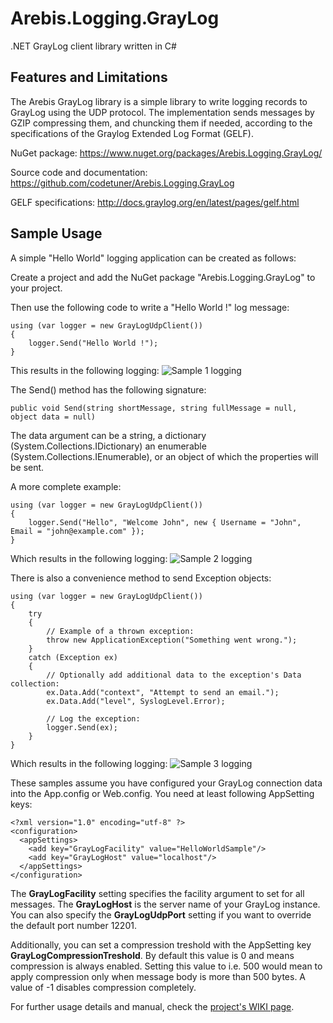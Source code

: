 Arebis.Logging.GrayLog
======================

.NET GrayLog client library written in C#

Features and Limitations
------------------------

The Arebis GrayLog library is a simple library to write logging records to GrayLog
using the UDP protocol. The implementation sends messages by GZIP compressing them,
and chuncking them if needed, according to the specifications of the Graylog Extended
Log Format (GELF).

NuGet package: https://www.nuget.org/packages/Arebis.Logging.GrayLog/

Source code and documentation: https://github.com/codetuner/Arebis.Logging.GrayLog

GELF specifications: http://docs.graylog.org/en/latest/pages/gelf.html

Sample Usage
------------

A simple "Hello World" logging application can be created as follows:

Create a project and add the NuGet package "Arebis.Logging.GrayLog" to your project.

Then use the following code to write a "Hello World !" log message:

    using (var logger = new GrayLogUdpClient())
    { 
        logger.Send("Hello World !");
    }

This results in the following logging:
![Sample 1 logging](https://raw.githubusercontent.com/codetuner/Arebis.Logging.GrayLog/master/screenshot_sample1.png "Sample 1 logging")

The Send() method has the following signature:

    public void Send(string shortMessage, string fullMessage = null, object data = null)

The data argument can be a string, a dictionary (System.Collections.IDictionary) an enumerable
(System.Collections.IEnumerable), or an object of which the properties will be sent.

A more complete example:

    using (var logger = new GrayLogUdpClient())
    { 
        logger.Send("Hello", "Welcome John", new { Username = "John", Email = "john@example.com" });
    }

Which results in the following logging:
![Sample 2 logging](https://raw.githubusercontent.com/codetuner/Arebis.Logging.GrayLog/master/screenshot_sample2.png "Sample 2 logging")

There is also a convenience method to send Exception objects:

    using (var logger = new GrayLogUdpClient())
    {
        try
        {
            // Example of a thrown exception:
            throw new ApplicationException("Something went wrong.");
        }
        catch (Exception ex)
        {
            // Optionally add additional data to the exception's Data collection:
            ex.Data.Add("context", "Attempt to send an email.");
            ex.Data.Add("level", SyslogLevel.Error);
                                
            // Log the exception:
            logger.Send(ex);
        }
    }

Which results in the following logging:
![Sample 3 logging](https://raw.githubusercontent.com/codetuner/Arebis.Logging.GrayLog/master/screenshot_sample3.png "Sample 3 logging")

These samples assume you have configured your GrayLog connection data into the App.config or Web.config.
You need at least following AppSetting keys:

    <?xml version="1.0" encoding="utf-8" ?>
    <configuration>
      <appSettings>
        <add key="GrayLogFacility" value="HelloWorldSample"/>
        <add key="GrayLogHost" value="localhost"/>
      </appSettings>
    </configuration>

The **GrayLogFacility** setting specifies the facility argument to set for all messages. The **GrayLogHost** is
the server name of your GrayLog instance. You can also specify the **GrayLogUdpPort** setting if you want
to override the default port number 12201.

Additionally, you can set a compression treshold with the AppSetting key **GrayLogCompressionTreshold**. By default this value is
0 and means compression is always enabled. Setting this value to i.e. 500 would mean to apply compression only when message body
is more than 500 bytes. A value of -1 disables compression completely.

For further usage details and manual, check the [project's WIKI page](https://github.com/codetuner/Arebis.Logging.GrayLog/wiki).
